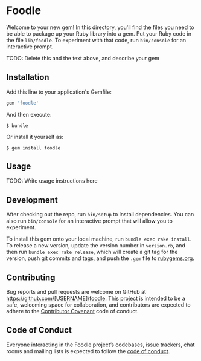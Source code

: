 # Foodle

Welcome to your new gem! In this directory, you'll find the files you need to be able to package up your Ruby library into a gem. Put your Ruby code in the file `lib/foodle`. To experiment with that code, run `bin/console` for an interactive prompt.

TODO: Delete this and the text above, and describe your gem

## Installation

Add this line to your application's Gemfile:

```ruby
gem 'foodle'
```

And then execute:

    $ bundle

Or install it yourself as:

    $ gem install foodle

## Usage

TODO: Write usage instructions here

## Development

After checking out the repo, run `bin/setup` to install dependencies. You can also run `bin/console` for an interactive prompt that will allow you to experiment.

To install this gem onto your local machine, run `bundle exec rake install`. To release a new version, update the version number in `version.rb`, and then run `bundle exec rake release`, which will create a git tag for the version, push git commits and tags, and push the `.gem` file to [rubygems.org](https://rubygems.org).

## Contributing

Bug reports and pull requests are welcome on GitHub at https://github.com/[USERNAME]/foodle. This project is intended to be a safe, welcoming space for collaboration, and contributors are expected to adhere to the [Contributor Covenant](http://contributor-covenant.org) code of conduct.

## Code of Conduct

Everyone interacting in the Foodle project’s codebases, issue trackers, chat rooms and mailing lists is expected to follow the [code of conduct](https://github.com/[USERNAME]/foodle/blob/master/CODE_OF_CONDUCT.md).
